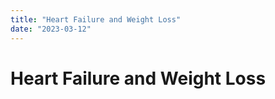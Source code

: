 ```yaml
---
title: "Heart Failure and Weight Loss"
date: "2023-03-12"
---
```


# Heart Failure and Weight Loss


